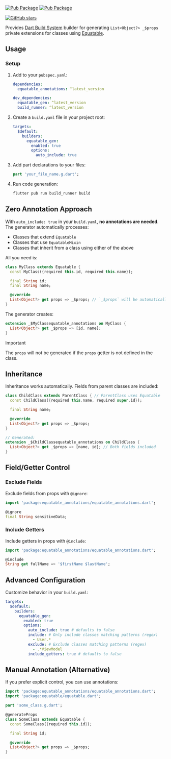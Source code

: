[![Pub Package](https://img.shields.io/pub/v/equatable_annotations.svg)](https://pub.dev/packages/equatable_annotations)
[![Pub Package](https://img.shields.io/pub/v/equatable_annotations.svg)](https://pub.dev/packages/equatable_gen)

[![GitHub stars](https://img.shields.io/github/stars/mrgnhnt96/equatable_gen.svg?style=social&label=Star)](https://github.com/mrgnhnt96/equatable_gen)

Provides [Dart Build System](https://pub.dev/packages/build) builder for generating `List<Object?> _$props` private extensions for classes using [Equatable](https://pub.dev/packages/equatable).

## Usage

### Setup

1. Add to your `pubspec.yaml`:

   ```yaml
   dependencies:
     equatable_annotations: ^latest_version

   dev_dependencies:
     equatable_gen: ^latest_version
     build_runner: ^latest_version
   ```

2. Create a `build.yaml` file in your project root:

   ```yaml
   targets:
     $default:
       builders:
         equatable_gen:
           enabled: true
           options:
             auto_include: true
   ```

3. Add part declarations to your files:

   ```dart
   part 'your_file_name.g.dart';
   ```

4. Run code generation:

   ```bash
   flutter pub run build_runner build
   ```

## Zero Annotation Approach

With `auto_include: true` in your `build.yaml`, **no annotations are needed**. The generator automatically processes:

- Classes that extend `Equatable`
- Classes that use `EquatableMixin`
- Classes that inherit from a class using either of the above

All you need is:

```dart
class MyClass extends Equatable {
  const MyClass({required this.id, required this.name});

  final String id;
  final String name;

  @override
  List<Object?> get props => _$props; // `_$props` will be automatically generated
}
```

The generator creates:

```dart
extension _$MyClassequatable_annotations on MyClass {
  List<Object?> get _$props => [id, name];
}
```

> [!IMPORTANT]
> The `props` will not be generated if the `props` getter is not defined in the class.

## Inheritance

Inheritance works automatically. Fields from parent classes are included:

```dart
class ChildClass extends ParentClass { // ParentClass uses Equatable
  const ChildClass({required this.name, required super.id});

  final String name;

  @override
  List<Object?> get props => _$props;
}

// Generated:
extension _$ChildClassequatable_annotations on ChildClass {
  List<Object?> get _$props => [name, id]; // Both fields included
}
```

## Field/Getter Control

### Exclude Fields

Exclude fields from props with `@ignore`:

```dart
import 'package:equatable_annotations/equatable_annotations.dart';

@ignore
final String sensitiveData;
```

### Include Getters

Include getters in props with `@include`:

```dart
import 'package:equatable_annotations/equatable_annotations.dart';

@include
String get fullName => '$firstName $lastName';
```

## Advanced Configuration

Customize behavior in your `build.yaml`:

```yaml
targets:
  $default:
    builders:
      equatable_gen:
        enabled: true
        options:
          auto_include: true # defaults to false
          include: # Only include classes matching patterns (regex)
            - User.*
          exclude: # Exclude classes matching patterns (regex)
            - .*ViewModel
          include_getters: true # defaults to false
```

## Manual Annotation (Alternative)

If you prefer explicit control, you can use annotations:

```dart
import 'package:equatable_annotations/equatable_annotations.dart';
import 'package:equatable/equatable.dart';

part 'some_class.g.dart';

@generateProps
class SomeClass extends Equatable {
  const SomeClass({required this.id});

  final String id;

  @override
  List<Object?> get props => _$props;
}
```
